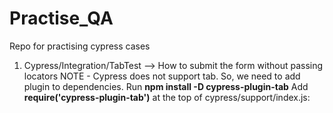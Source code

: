 # Practise_QA


Repo for practising cypress cases

1. Cypress/Integration/TabTest --> How to submit the form  without passing locators 
NOTE - Cypress does not support tab. So, we need to add plugin to dependencies. 
Run **npm install -D cypress-plugin-tab**
Add **require('cypress-plugin-tab')** at the top of cypress/support/index.js:


